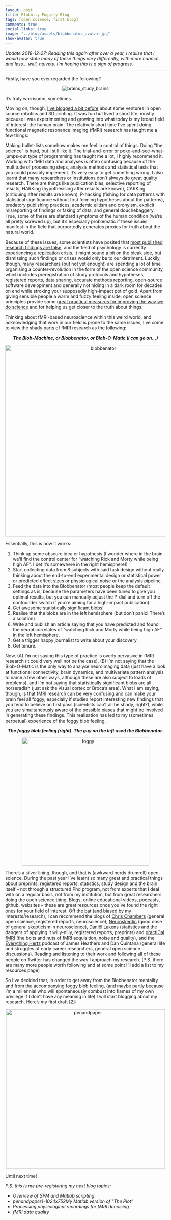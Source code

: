 ```yaml
---
layout: post
title: Blobbity Foggity Blog
tags: [open science, first blog]
comments: true
social-links: true
image: "../blog/assets/blobbenator_avatar.jpg"
show-avatar: true
---
```



*Update 2019-12-27: Reading this again after over a year, I realise that I would now state many of these things very differently, with more nuance and less... well, naivety. I'm hoping this is a sign of progress.*

---

Firstly, have you ever regarded the following?

<div style="text-align: center"><img src="../blog/assets/usebrainsstudybrains.jpg" alt="brains_study_brains" ></div>

It’s truly worrisome, sometimes.

Moving on, though, [I’ve blogged a bit before](http://jsheunis.blogspot.com/) about some ventures in open source robotics and 3D printing. It was fun but lived a short life, mostly because I was experimenting and growing into what today is my broad field of interest: the human brain. The relatively short time I’ve spent doing functional magnetic resonance imaging (fMRI) research has taught me a few things:

Making bullet-lists somehow makes me feel in control of things.
Doing “the science” is hard, but I still like it.
The trial-and-error or poke-and-see-what-jumps-out type of programming has taught me a lot, I highly recommend it.
Working with fMRI data and analyses is often confusing because of the multitude of processing steps, analysis methods and statistical tests that you could possibly implement. It’s very easy to get something wrong.
I also learnt that many researchers or institutions don’t always do great quality research. There are things like publication bias, selective reporting of results, HARKing (hypothesising after results are known), CARKing (critiquing after results are known), P-hacking (fishing for data patterns with statistical significance without first forming hypotheses about the patterns), predatory publishing practices, academic elitism and cronyism, explicit misreporting of findings or faking of data, and general douchebaggery. True, some of these are standard symptoms of the human condition (we’re all pretty screwed up), but it’s especially problematic if these issues manifest in the field that purportedly generates proxies for truth about the natural world.

Because of these issues, some scientists have posited that [most published research findings are false](https://doi.org/10.1371/journal.pmed.0020124), and the field of psychology is currently experiencing a [replication crisis](https://www.nature.com/news/over-half-of-psychology-studies-fail-reproducibility-test-1.18248). It might sound a bit on the bleak side, but dismissing such findings or crises would only be to our detriment. Luckily, though, many researchers (but not yet enough!) are spending a lot of time organising a counter-revolution in the form of the open science community, which includes preregistration of study protocols and hypotheses, registered reports, data sharing, accurate methods reporting, open-source software development and generally not hiding in a dark room for decades on end while stroking your supposedly high-impact pot of gold. Apart from giving sensible people a warm and fuzzy feeling inside, open science principles provide some [great practical measures for improving the way we do science](https://www.nature.com/articles/s41562-016-0021) and for helping us get closer to the truth about things.

Thinking about fMRI-based neuroscience within this weird world, and acknowledging that work in our field is prone to the same issues, I’ve come to view the shady parts of fMRI research as the following:

<p style="text-align: center"><b><i>The Blob-Machine, or Blobbenator, or Blob-O-Matic (I can go on…)</i></b></p>

<div style="text-align: center"><img src="../blog/assets/blobbenator_1-876x1024.jpg" alt="blobbenator" height="600"></div>

Essentially, this is how it works:

1. Think up some obscure idea or hypothesis (I wonder where in the brain we’ll find the control center for “watching Rick and Morty while being high AF”. I bet it’s somewhere in the right hemisphere!)
2. Start collecting data from 8 subjects with said task design without really thinking about the end-to-end experimental design or statistical power or predicted effect sizes or physiological noise or the analysis pipeline.
3. Feed the data into the Blobbenator (most people keep the default settings as is, because the parameters have been tuned to give you optimal results, but you can manually adjust the P-dial and turn off the confounder switch if you’re aiming for a high-impact publication)
4. Get awesome statistically significant blobs!
5. Realise that the blobs are in the left hemisphere (but don’t panic! There’s a solution)
6. Write and publish an article saying that you have predicted and found the neural correlates of “watching Rick and Morty while being high AF” in the left hemisphere.
7. Get a trigger happy journalist to write about your discovery.
8. Get tenure.

Now, (A) I’m not saying this type of practice is overly pervasive in fMRI research (it could very well not be the case), (B) I’m not saying that the Blob-O-Matic is the only way to analyse neuroimaging data (just have a look at functional connectivity, brain dynamics, and multivariate pattern analysis to name a few other ways, although these are also subject to loads of problems), and I’m not saying that statistically significant blobs are all horseradish (just ask the visual cortex or Broca’s area). What I am saying, though, is that fMRI research can be very confusing and can make your brain feel all foggy, especially if studies report interesting new findings that you tend to believe on first pass (scientists can’t all be shady, right?), while you are simultaneously aware of the possible biases that might be involved in generating these findings. This realisation has led to my (sometimes perpetual) experience of the foggy blob feeling.

<p style="text-align: center"><b><i>The foggy blob feeling (right). The guy on the left used the Blobbenator.</i></b></p>

<div style="text-align: center"><img src="../blog/assets/foggyblob_1-1024x575.jpg" alt="foggy" height="400"></div>

There’s a silver lining, though, and that is (awkward nerdy drumroll) open science. During the past year I’ve learnt so many great and practical things about preprints, registered reports, statistics, study design and the brain itself – not through a structured Phd program, not from experts that I deal with on a regular basis, not from my institution, but from great researchers doing the open science thing. Blogs, online educational videos, podcasts, github, websites – these are great resources once you’ve found the right ones for your field of interest. Off the bat (and biased by my interests/research), I can recommend the blogs of [Chris Chambers](http://neurochambers.blogspot.com/) (general open science, registered reports, neuroscience), [Neuroskeptic](https://twitter.com/Neuro_Skeptic) (good dose of general skepticism in neuroscience), [Daniël Lakens](http://daniellakens.blogspot.com/) (statistics and the dangers of applying it willy-nilly, registered reports, preprints) and [practiCal fMRI](https://practicalfmri.blogspot.com/) (the bolts and nuts of fMRI acquisition, noise and quality), and the [Everything Hertz](https://everythinghertz.com/) podcast of James Heathers and Dan Quintana (general life and struggles of early career researchers, general open science discussions). Reading and listening to their work and following all of these people on Twitter has changed the way I approach my research. (P.S. there are many more people worth following and at some point I’ll add a list to my resources page)

So I’ve decided that, in order to get away from the Blobbenator mentality and from the accompanying foggy blob feeling, (and maybe partly because I’m a millennial who will spontaneously combust into flames of my own privilege if I don’t have any meaning in life) I will start blogging about my research. Here’s my first draft [2]:

<div style="text-align: center"><img src="../blog/assets/penandpaper1-1024x752.jpg" alt="penandpaper" height="500"></div>

Until next time!


*P.S. this is me pre-registering my next blog topics:*
- *Overview of SPM and Matlab scripting*
- *penandpaper1-1024x752My Matlab version of “The Plot”*
- *Processing physiological recordings for fMRI denoising*
- *fMRI data quality*